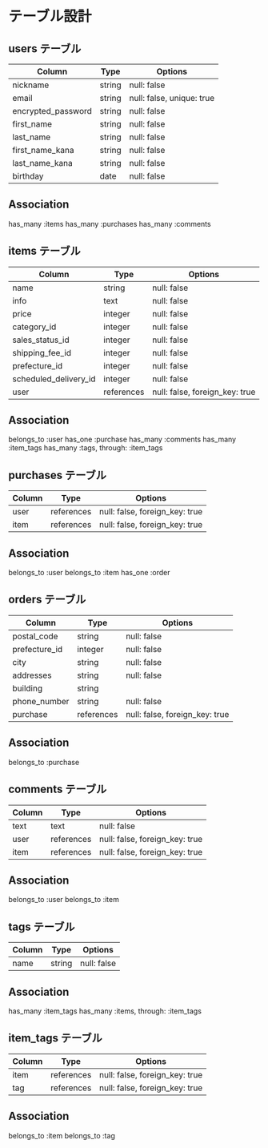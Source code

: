 # テーブル設計

## users テーブル

| Column             | Type   | Options                   |
| ------------------ | ------ | ------------------------- |
| nickname           | string | null: false               |
| email              | string | null: false, unique: true |
| encrypted_password | string | null: false               |
| first_name         | string | null: false               |
| last_name          | string | null: false               |
| first_name_kana    | string | null: false               |
| last_name_kana     | string | null: false               |
| birthday           | date   | null: false               |

## Association

has_many :items
has_many :purchases
has_many :comments

## items テーブル

| Column                | Type       | Options                        |
| --------------------- | ---------- | ------------------------------ |
| name                  | string     | null: false                    |
| info                  | text       | null: false                    |
| price                 | integer    | null: false                    |
| category_id           | integer    | null: false                    |
| sales_status_id       | integer    | null: false                    |
| shipping_fee_id       | integer    | null: false                    |
| prefecture_id         | integer    | null: false                    |
| scheduled_delivery_id | integer    | null: false                    |
| user                  | references | null: false, foreign_key: true |
<!-- image → ActiveStorageで実装する -->
<!-- _idの記述があるカラムはActiveHashで追加する -->

## Association

belongs_to :user
has_one :purchase
has_many :comments
has_many :item_tags
has_many :tags, through: :item_tags

## purchases テーブル

| Column | Type       | Options                        |
| ------ | ---------- | ------------------------------ |
| user   | references | null: false, foreign_key: true |
| item   | references | null: false, foreign_key: true |

## Association

belongs_to :user
belongs_to :item
has_one :order

## orders テーブル

| Column        | Type       | Options                        |
| ------------- | ---------- | ------------------------------ |
| postal_code   | string     | null: false                    |
| prefecture_id | integer    | null: false                    |
| city          | string     | null: false                    |
| addresses     | string     | null: false                    |
| building      | string     |                                |
| phone_number  | string     | null: false                    |
| purchase      | references | null: false, foreign_key: true |
<!-- tokenはattr_accessorで追加する -->
<!-- _idの記述があるカラムはActiveHashで追加する -->

## Association

belongs_to :purchase

## comments テーブル

| Column | Type       | Options                        |
| ------ | ---------- | ------------------------------ |
| text   | text       | null: false                    |
| user   | references | null: false, foreign_key: true |
| item   | references | null: false, foreign_key: true |

## Association

belongs_to :user
belongs_to :item

## tags テーブル

| Column | Type   | Options     |
| ------ | ------ | ----------- |
| name   | string | null: false |

## Association

has_many :item_tags
has_many :items, through: :item_tags

## item_tags テーブル

| Column | Type       | Options                        |
| ------ | ---------- | ------------------------------ |
| item   | references | null: false, foreign_key: true |
| tag    | references | null: false, foreign_key: true |

## Association

belongs_to :item
belongs_to :tag